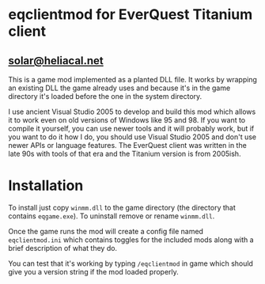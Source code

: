 # eqclientmod for EverQuest Titanium client
## solar@heliacal.net

This is a game mod implemented as a planted DLL file.  It works by wrapping an existing DLL the game already uses and because it's in the game directory it's loaded before the one in the system directory.

I use ancient Visual Studio 2005 to develop and build this mod which allows it to work even on old versions of Windows like 95 and 98.  If you want to compile it yourself, you can use newer tools and it will probably work,
but if you want to do it how I do, you should use Visual Studio 2005 and don't use newer APIs or language features.  The EverQuest client was written in the late 90s with tools of that era and the Titanium version is from 2005ish.

# Installation
To install just copy `winmm.dll` to the game directory (the directory that contains `eqgame.exe`).
To uninstall remove or rename `winmm.dll`.

Once the game runs the mod will create a config file named `eqclientmod.ini` which contains toggles for the included mods along with a brief description of what they do.

You can test that it's working by typing `/eqclientmod` in game which should give you a version string if the mod loaded properly.
